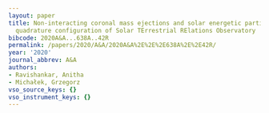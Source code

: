 ```yaml
---
layout: paper
title: Non-interacting coronal mass ejections and solar energetic particles near the
  quadrature configuration of Solar TErrestrial RElations Observatory
bibcode: 2020A&A...638A..42R
permalink: /papers/2020/A&A/2020A&A%2E%2E%2E638A%2E%2E42R/
year: '2020'
journal_abbrev: A&A
authors:
- Ravishankar, Anitha
- Michałek, Grzegorz
vso_source_keys: {}
vso_instrument_keys: {}
---
```


